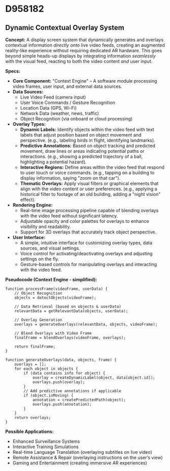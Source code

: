 # D958182

## Dynamic Contextual Overlay System

**Concept:** A display screen system that dynamically generates and overlays contextual information *directly onto* live video feeds, creating an augmented reality-like experience without requiring dedicated AR hardware. This goes beyond simple heads-up displays by integrating information *seamlessly* with the visual feed, reacting to both the video content *and* user input.

**Specs:**

*   **Core Component:** "Context Engine" – A software module processing video frames, user input, and external data sources.
*   **Data Sources:**
    *   Live Video Feed (camera input)
    *   User Voice Commands / Gesture Recognition
    *   Location Data (GPS, Wi-Fi)
    *   Network Data (weather, news, traffic)
    *   Object Recognition (via onboard or cloud processing)
*   **Overlay Types:**
    *   **Dynamic Labels:**  Identify objects within the video feed with text labels that adjust position based on object movement and perspective. (e.g., labeling birds in flight, identifying landmarks).
    *   **Predictive Annotations:**  Based on object tracking and predicted movement, draw lines or areas indicating potential paths or interactions. (e.g., showing a predicted trajectory of a ball, highlighting a potential hazard).
    *   **Interactive Regions:**  Define areas within the video feed that respond to user touch or voice commands. (e.g., tapping on a building to display information, saying "zoom on that car").
    *   **Thematic Overlays:** Apply visual filters or graphical elements that align with the video content or user preferences. (e.g., applying a historical filter to footage of an old building, adding a "night vision" effect).
*   **Rendering Engine:**
    *   Real-time image processing pipeline capable of blending overlays with the video feed without significant latency.
    *   Adjustable opacity and color palettes for overlays to enhance visibility and readability.
    *   Support for 3D overlays that accurately track object perspective.
*   **User Interface:**
    *   A simple, intuitive interface for customizing overlay types, data sources, and visual settings.
    *   Voice control for activating/deactivating overlays and adjusting settings on the fly.
    *   Gesture-based controls for manipulating overlays and interacting with the video feed.

**Pseudocode (Context Engine - simplified):**

```
function processFrame(videoFrame, userData) {
    // Object Recognition
    objects = detectObjects(videoFrame);

    // Data Retrieval (based on objects & userData)
    relevantData = getRelevantData(objects, userData);

    // Overlay Generation
    overlays = generateOverlays(relevantData, objects, videoFrame);

    // Blend Overlays with Video Frame
    finalFrame = blendOverlays(videoFrame, overlays);

    return finalFrame;
}

function generateOverlays(data, objects, frame) {
    overlays = [];
    for each object in objects {
        if (data contains info for object) {
            overlay = createDynamicLabel(object, data[object.id]);
            overlays.push(overlay);
        }
        // Add predictive annotations if applicable
        if (object.isMoving) {
            annotation = createPredictedPath(object);
            overlays.push(annotation);
        }
    }
    return overlays;
}
```

**Possible Applications:**

*   Enhanced Surveillance Systems
*   Interactive Training Simulations
*   Real-time Language Translation (overlaying subtitles on live video)
*   Remote Assistance & Repair (overlaying instructions on the user’s view)
*   Gaming and Entertainment (creating immersive AR experiences)